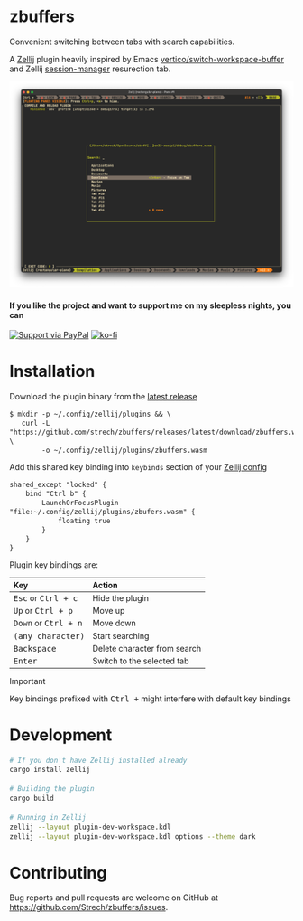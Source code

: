 # zbuffers

[Zellij]: https://zellij.dev/
[Zellij config]: https://zellij.dev/documentation/configuration.html
[vertico/switch-workspace-buffer]: https://github.com/minad/vertico
[session-manager]: https://zellij.dev/documentation/session-resurrection
[latest release]: https://github.com/strech/zbuffers/releases/latest

Convenient switching between tabs with search capabilities.

A [Zellij] plugin heavily inspired by Emacs [vertico/switch-workspace-buffer] and
Zellij [session-manager] resurection tab.

[![screenshot](./misc/screenshot.png)](https://github.com/user-attachments/assets/6810ff9b-95c3-453d-9fcf-951879926ab4)

#### If you like the project and want to support me on my sleepless nights, you can

[![Support via PayPal](https://cdn.rawgit.com/twolfson/paypal-github-button/1.0.0/dist/button.svg)](https://www.paypal.com/paypalme/onistrech/eur5.0)
[![ko-fi](https://ko-fi.com/img/githubbutton_sm.svg)](https://ko-fi.com/W7W8367XJ)

# Installation

Download the plugin binary from the [latest release]

```
$ mkdir -p ~/.config/zellij/plugins && \
   curl -L "https://github.com/strech/zbuffers/releases/latest/download/zbuffers.wasm" \
        -o ~/.config/zellij/plugins/zbuffers.wasm
```

Add this shared key binding into `keybinds` section of your [Zellij config]

```
shared_except "locked" {
    bind "Ctrl b" {
        LaunchOrFocusPlugin "file:~/.config/zellij/plugins/zbufers.wasm" {
            floating true
        }
    }
}
```

Plugin key bindings are:

| Key                                    | Action                               |
|:---------------------------------------|:-------------------------------------|
| <kbd>Esc</kbd> or <kbd>Ctrl + c</kbd>  | Hide the plugin                      |
| <kbd>Up</kbd> or <kbd>Ctrl + p</kbd>   | Move up                              |
| <kbd>Down</kbd> or <kbd>Ctrl + n</kbd> | Move down                            |
| <kbd>(any character)</kbd>             | Start searching                      |
| <kbd>Backspace</kbd>                   | Delete character from search         |
| <kbd>Enter</kbd>                       | Switch to the selected tab           |

> [!IMPORTANT]
> Key bindings prefixed with <kbd>Ctrl +</kbd> might interfere with default key bindings

# Development

```sh
# If you don't have Zellij installed already
cargo install zellij

# Building the plugin
cargo build

# Running in Zellij
zellij --layout plugin-dev-workspace.kdl
zellij --layout plugin-dev-workspace.kdl options --theme dark
```

# Contributing

Bug reports and pull requests are welcome on GitHub at https://github.com/Strech/zbuffers/issues.
